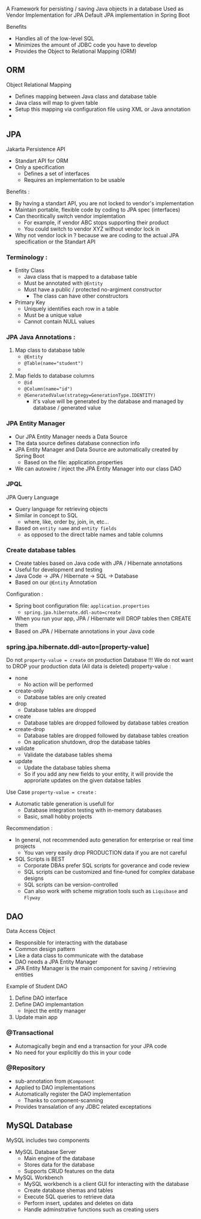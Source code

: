 A Framework for persisting / saving Java objects in a database
Used as Vendor Implementation for JPA
Default JPA implementation in Spring Boot


Benefits
- Handles all of the low-level SQL
- Minimizes the amount of JDBC code you have to develop
- Provides the Object to Relational Mapping (ORM)

## ORM
Object Relational Mapping
- Defines mapping between Java class and database table
- Java class will map to given table
- Setup this mapping via configuration file using XML or Java annotation
- 

## JPA
Jakarta Persistence API
- Standart API for ORM
- Only a specification
	- Defines a set of interfaces
	- Requires an implementation to be usable

Benefits :
- By having a standart API, you are not locked to vendor's implementation
- Maintain portable, flexible code by coding to JPA spec (interfaces)
- Can theoritically switch vendor implemtation
	- For example, if vendor ABC stops supporting their product
	- You could switch to vendor XYZ without vendor lock in
- Why not vendor lock in ? because we are coding to the actual JPA specification or the Standart API

### Terminology :
- Entity Class 
	- Java class that is mapped to a database table
	- Must be annotated with `@Entity`
	- Must have a public / protected no-argiment constructor
		- The class can have other constructors
- Primary Key
	- Uniquely identifies each row in a table
	- Must be a unique value
	- Cannot contain NULL values

### JPA Java Annotations :
1. Map class to database table
	- `@Entity`
	- `@Table(name="student")`
	- 
1. Map fields to database columns
	- `@id`
	- `@Column(name="id")`
	- `@GeneratedValue(strategy=GenerationType.IDENTITY)`
		- it's value will be generated by the database and managed by database / generated value

### JPA Entity Manager
- Our JPA Entity Manager needs a Data Source
- The data source defines database connection info
- JPA Entity Manager and Data Source are automatically created by Spring Boot
	- Based on the file: application.properties
- We can autowire / inject the JPA Entity Manager into our class DAO 

### JPQL
JPA Query Language
- Query language for retrieving objects
- Similar in concept to SQL
	- where, like, order by, join, in, etc...
- Based on `entity name` and `entity fields`
	- as opposed to the direct table names and table columns

### Create database tables
- Create tables based on Java code with JPA / Hibernate annotations
- Useful for development and testing
- Java Code -> JPA / Hibernate -> SQL -> Database
- Based on our `@Entity` Annotation

Configuration : 
- Spring boot configuration file: `application.properties`
	- `spring.jpa.hibernate.ddl-auto=create`
- When you run your app, JPA / Hibernate will DROP tables then CREATE them
- Based on JPA / Hibernate annotations in your Java code

### spring.jpa.hibernate.ddl-auto=[property-value]
Do not `property-value = create` on production Database !!! We do not want to DROP your production data (All data is deleted) 
property-value : 
- none 
	- No action will be performed
- create-only
	- Database tables are only created
- drop
	- Database tables are dropped
- create
	- Database tables are dropped followed by database tables creation
- create-drop
	- Database tables are dropped followed by database tables creation
	- On application shutdown, drop the database tables
- validate
	- Validate the database tables shema
- update
	- Update the database tables shema
	- So if you add any new fields to your entity, it will provide the approriate updates on the given databse tables

Use Case `property-value = create` :
- Automatic table generation is usefull for
	- Database integration testing with in-memory databases
	- Basic, small hobby projects

Recommendation :
- In general, not recommended auto generation for enterprise or real time projects
	- You van very easily drop PRODUCTION data if you are not careful
- SQL Scripts is BEST
	- Corporate DBAs prefer SQL scripts for goverance and code review
	- SQL scripts can be customized and fine-tuned for complex database designs
	- SQL scripts can be version-controlled
	- Can also work with scheme migration tools such as `Liquibase` and `Flyway`

## DAO
Data Access Object
- Responsible for interacting with the database
- Common design pattern
- Like a data class to communicate with the database
- DAO needs a JPA Entity Manager
- JPA Entity Manager is the main component for saving / retrieving entities

Example of Student DAO
1. Define DAO interface
2. Define DAO implemantation
	- Inject the entity manager
3. Update main app

### @Transactional
- Automagically begin and end a transaction for your JPA code
- No need for your explicitly do this in your code

### @Repository
- sub-annotation from `@Component`
- Applied to DAO implementations
- Automatically register the DAO implementation
	- Thanks to component-scanning
- Provides transalation of any JDBC related exceptations

## MySQL Database
MySQL includes two components
- MySQL Database Server
	- Main engine of the database
	- Stores data for the database
	- Supports CRUD features on the data
- MySQL Workbench 
	- MySQL workbench is a client GUI for interacting with the database
	- Create database shemas and tables
	- Execute SQL queries to retrieve data
	- Perform insert, updates and deletes on data
	- Handle adminstrative functions such as creating users

